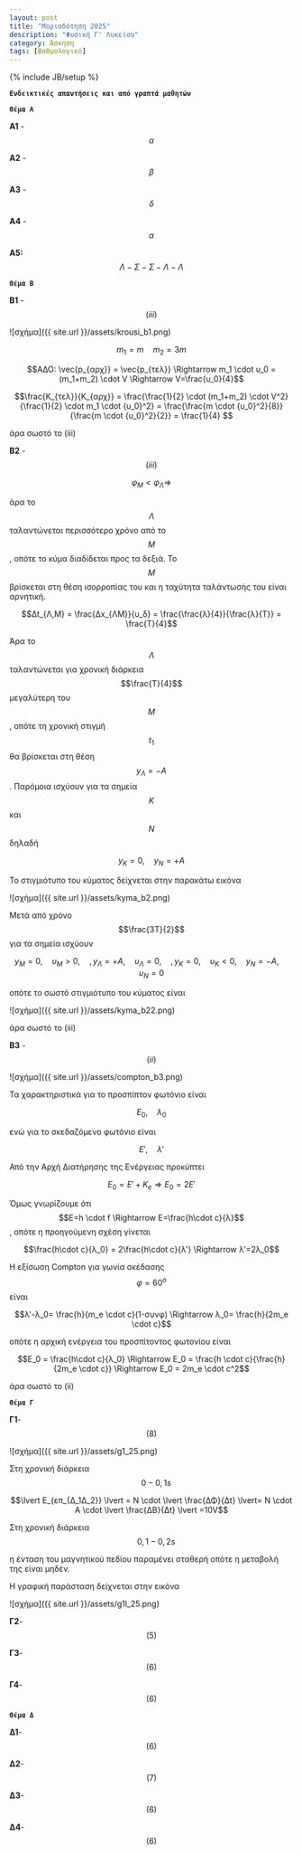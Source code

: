 ```yaml
---
layout: post
title: "Μοριοδότηση 2025"
description: "Φυσική Γ' Λυκείου"
category: Άσκηση
tags: [Βαθμολογικό]
---
```

{% include JB/setup %}


**`Ενδεικτικές απαντήσεις και από γραπτά μαθητών`**


**`Θέμα Α`**

**Α1** - $$α$$

**Α2** - $$β$$

**Α3** - $$δ$$

**Α4** - $$α$$

**Α5:**  $$Λ - Σ - Σ - Λ - Λ$$


**`Θέμα Β`**


**Β1** - $$(iii)$$

![σχήμα]({{ site.url }}/assets/krousi_b1.png) 

$$m_1=m \quad m_2=3m$$

$$ΑΔΟ: \vec{p_{αρχ}} = \vec{p_{τελ}} \Rightarrow m_1 \cdot υ_0 = (m_1+m_2) \cdot V \Rightarrow V=\frac{υ_0}{4}$$

$$\frac{K_{τελ}}{Κ_{αρχ}} = \frac{\frac{1}{2} \cdot (m_1+m_2) \cdot V^2}{\frac{1}{2} \cdot m_1 \cdot {υ_0}^2} = \frac{\frac{m \cdot {υ_0}^2}{8}}{\frac{m \cdot {υ_0}^2}{2}} =  \frac{1}{4} $$

άρα σωστό το (iii)


**Β2** - $$(iii)$$


$$φ_Μ < φ_Λ \Rightarrow$$

άρα το $$Λ$$ ταλαντώνεται περισσότερο χρόνο από το $$Μ$$, οπότε το κύμα διαδίδεται προς τα δεξιά.
Το $$Μ$$ βρίσκεται στη θέση ισορροπίας του και η ταχύτητα ταλάντωσής του είναι αρνητική. 

$$Δt_{Λ,Μ} = \frac{Δx_{ΛΜ}}{υ_δ} = \frac{\frac{λ}{4}}{\frac{λ}{T}} = \frac{T}{4}$$ 

Άρα το $$Λ$$ ταλαντώνεται για χρονική διάρκεια $$\frac{T}{4}$$ μεγαλύτερη του $$Μ$$, οπότε τη χρονική στιγμή $$t_1$$  θα βρίσκεται στη θέση $$y_Λ = -Α$$. 
Παρόμοια ισχύουν για τα σημεία $$Κ$$ και $$Ν$$ δηλαδή 

$$y_Κ = 0, \quad y_N = +Α$$

Το στιγμιότυπο του κύματος δείχνεται στην παρακάτω εικόνα

![σχήμα]({{ site.url }}/assets/kyma_b2.png) 

Μετά από χρόνο $$\frac{3T}{2}$$ για τα σημεία ισχύουν

$$y_M=0, \quad υ_Μ > 0, \quad, y_Λ=+Α, \quad υ_Λ = 0, \quad, y_Κ=0, \quad υ_Κ < 0, \quad y_Ν=-Α, \quad υ_Ν = 0$$

οπότε το σωστό στιγμιότυπο του κύματος είναι

 ![σχήμα]({{ site.url }}/assets/kyma_b22.png) 


άρα σωστό το (iii)

**Β3** - $$(ii)$$

![σχήμα]({{ site.url }}/assets/compton_b3.png) 


Τα χαρακτηριστικά για το προσπίπτον φωτόνιο είναι 

$$Ε_0, \quad λ_0$$

ενώ για το σκεδαζόμενο φωτόνιο είναι 

$$Ε', \quad λ'$$

Από την Αρχή Διατήρησης της Ενέργειας προκύπτει

$$Ε_0 = Ε' + Κ_e \Rightarrow E_0 = 2E'$$

Όμως γνωρίζουμε ότι $$Ε=h \cdot f \Rightarrow E=\frac{h\cdot c}{λ}$$, οπότε η προηγούμενη σχέση γίνεται

$$\frac{h\cdot c}{λ_0} = 2\frac{h\cdot c}{λ'} \Rightarrow λ'=2λ_0$$

Η εξίσωση Compton για γωνία σκέδασης $$φ=60^ο$$ είναι

$$λ'-λ_0= \frac{h}{m_e \cdot c}(1-συνφ) \Rightarrow λ_0= \frac{h}{2m_e \cdot c}$$

οπότε η αρχική ενέργεια του προσπίτοντος φωτονίου είναι

$$Ε_0 = \frac{h\cdot c}{λ_0} \Rightarrow E_0 = \frac{h \cdot c}{\frac{h}{2m_e \cdot c}} \Rightarrow E_0 = 2m_e \cdot c^2$$


άρα σωστό το (ii)



**`Θέμα Γ`**

 **Γ1**-$$(8)$$



![σχήμα]({{ site.url }}/assets/g1_25.png) 

Στη χρονική διάρκεια $$\quad 0 - 0,1s$$

$$\lvert E_{επ_{Δ_1Δ_2}} \lvert = Ν \cdot \lvert \frac{ΔΦ}{Δt} \lvert= Ν \cdot A \cdot \lvert \frac{ΔB}{Δt} \lvert =10V$$

Στη χρονική διάρκεια $$\quad 0,1 - 0,2s$$

η ένταση του μαγνητικού πεδίου παραμένει σταθερή οπότε η μεταβολή της είναι μηδέν.

Η γραφική παράσταση δείχνεται στην εικόνα

![σχήμα]({{ site.url }}/assets/g1l_25.png) 



**Γ2**-$$(5)$$



**Γ3**-$$(6)$$



**Γ4**-$$(6)$$



**`Θέμα Δ`**


**Δ1**-$$(6)$$ 



**Δ2**-$$(7)$$



**Δ3**-$$(6)$$


**Δ4**-$$(6)$$

